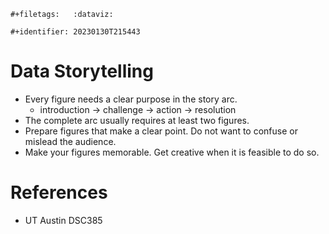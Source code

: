 ```{=org}
#+filetags:   :dataviz:
```
```{=org}
#+identifier: 20230130T215443
```
# Data Storytelling

-   Every figure needs a clear purpose in the story arc.
    -   introduction -\> challenge -\> action -\> resolution
-   The complete arc usually requires at least two figures.
-   Prepare figures that make a clear point. Do not want to confuse or
    mislead the audience.
-   Make your figures memorable. Get creative when it is feasible to do
    so.

# References

-   UT Austin DSC385
